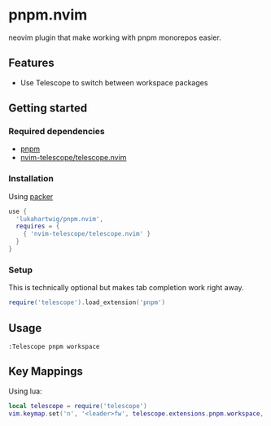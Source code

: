 # pnpm.nvim

neovim plugin that make working with pnpm monorepos easier.

## Features

* Use Telescope to switch between workspace packages

## Getting started

### Required dependencies

* [pnpm](https://pnpm.io/)
* [nvim-telescope/telescope.nvim](https://github.com/nvim-telescope/telescope.nvim)

### Installation

Using [packer](https://github.com/wbthomason/packer.nvim)

```lua
use {
  'lukahartwig/pnpm.nvim',
  requires = {
    { 'nvim-telescope/telescope.nvim' }
  }
}
```

### Setup

This is technically optional but makes tab completion work right away.

```lua
require('telescope').load_extension('pnpm')
```

## Usage

```
:Telescope pnpm workspace
```
## Key Mappings

Using lua:

```lua
local telescope = require('telescope')
vim.keymap.set('n', '<leader>fw', telescope.extensions.pnpm.workspace, {})
```
